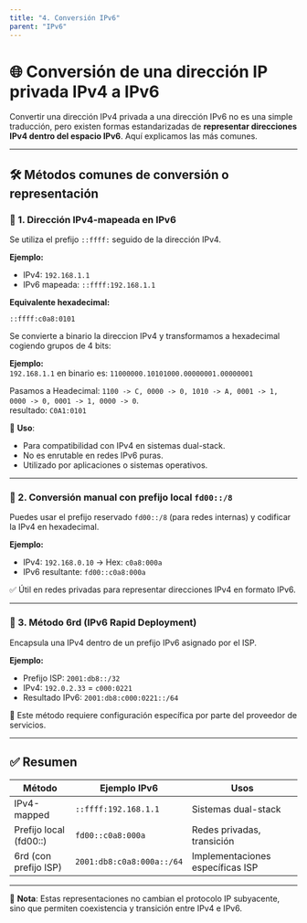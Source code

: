 ```yaml
---
title: "4. Conversión IPv6"
parent: "IPv6"
---
```



# 🌐 Conversión de una dirección IP privada IPv4 a IPv6

Convertir una dirección IPv4 privada a una dirección IPv6 no es una simple traducción, pero existen formas estandarizadas de **representar direcciones IPv4 dentro del espacio IPv6**. Aquí explicamos las más comunes.

---

## 🛠️ Métodos comunes de conversión o representación

### 🔹 1. Dirección IPv4-mapeada en IPv6

Se utiliza el prefijo `::ffff:` seguido de la dirección IPv4.

**Ejemplo:**

- IPv4: `192.168.1.1`  
- IPv6 mapeada: `::ffff:192.168.1.1`

**Equivalente hexadecimal:**
```
::ffff:c0a8:0101
```
Se convierte a binario la direccion IPv4 y transformamos a hexadecimal cogiendo grupos de 4 bits:

**Ejemplo:**   
`192.168.1.1` en binario es: `11000000.10101000.00000001.00000001`

Pasamos a Headecimal: `1100 -> C, 0000 -> 0, 1010 -> A, 0001 -> 1, 0000 -> 0, 0001 -> 1, 0000 -> 0`.   
resultado: `C0A1:0101`



📌 **Uso**:
- Para compatibilidad con IPv4 en sistemas dual-stack.
- No es enrutable en redes IPv6 puras.
- Utilizado por aplicaciones o sistemas operativos.

---

### 🔹 2. Conversión manual con prefijo local `fd00::/8`

Puedes usar el prefijo reservado `fd00::/8` (para redes internas) y codificar la IPv4 en hexadecimal.

**Ejemplo:**

- IPv4: `192.168.0.10` → Hex: `c0a8:000a`
- IPv6 resultante: `fd00::c0a8:000a`

✅ Útil en redes privadas para representar direcciones IPv4 en formato IPv6.

---

### 🔹 3. Método 6rd (IPv6 Rapid Deployment)

Encapsula una IPv4 dentro de un prefijo IPv6 asignado por el ISP.

**Ejemplo:**

- Prefijo ISP: `2001:db8::/32`
- IPv4: `192.0.2.33` = `c000:0221`
- Resultado IPv6: `2001:db8:c000:0221::/64`

📌 Este método requiere configuración específica por parte del proveedor de servicios.

---

## ✅ Resumen

| Método                    | Ejemplo IPv6                         | Usos                              |
|--------------------------|--------------------------------------|-----------------------------------|
| IPv4-mapped              | `::ffff:192.168.1.1`                 | Sistemas dual-stack              |
| Prefijo local (fd00::)   | `fd00::c0a8:000a`                    | Redes privadas, transición       |
| 6rd (con prefijo ISP)    | `2001:db8:c0a8:000a::/64`            | Implementaciones específicas ISP |

---

🧠 **Nota**: Estas representaciones no cambian el protocolo IP subyacente, sino que permiten coexistencia y transición entre IPv4 e IPv6.
